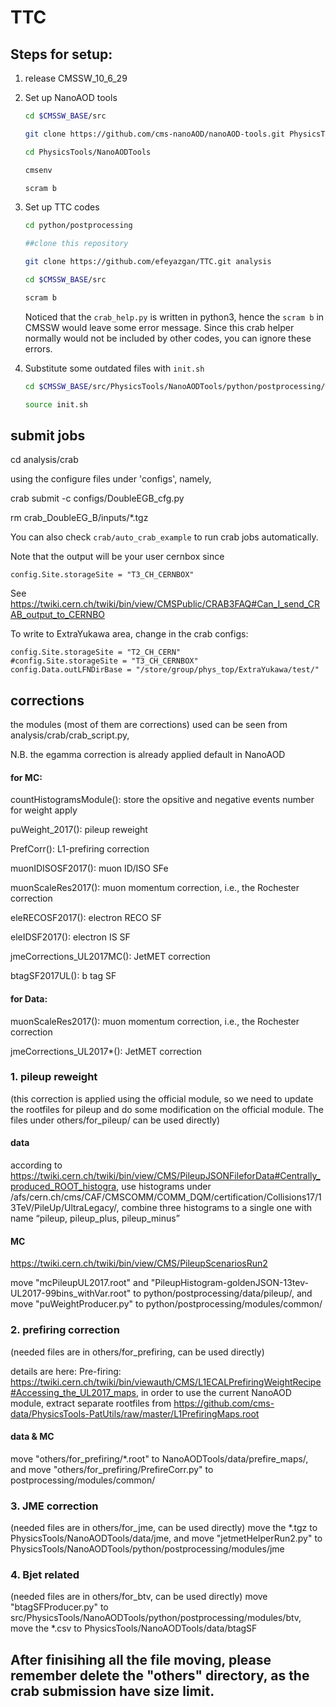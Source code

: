 # TTC

## Steps for setup:

1. release CMSSW_10_6_29
2. Set up NanoAOD tools
   ```bash
   cd $CMSSW_BASE/src

   git clone https://github.com/cms-nanoAOD/nanoAOD-tools.git PhysicsTools/NanoAODTools

   cd PhysicsTools/NanoAODTools

   cmsenv

   scram b
   ```

3. Set up TTC codes
   ```bash
   cd python/postprocessing

   ##clone this repository

   git clone https://github.com/efeyazgan/TTC.git analysis

   cd $CMSSW_BASE/src

   scram b
   ```
    Noticed that the `crab_help.py` is written in python3, hence the `scram b` in CMSSW would leave some error message. Since this crab helper normally would not be included by other codes, you can ignore these errors.

4. Substitute some outdated files with `init.sh`
   ```bash
   cd $CMSSW_BASE/src/PhysicsTools/NanoAODTools/python/postprocessing/analysis

   source init.sh
   ```

## submit jobs

cd analysis/crab

using the configure files under 'configs', namely,

crab submit -c configs/DoubleEGB_cfg.py

rm crab_DoubleEG_B/inputs/*.tgz 

You can also check `crab/auto_crab_example` to run crab jobs automatically.

Note that the output will be your user cernbox since 
```
config.Site.storageSite = "T3_CH_CERNBOX"
```
See https://twiki.cern.ch/twiki/bin/view/CMSPublic/CRAB3FAQ#Can_I_send_CRAB_output_to_CERNBO

To write to ExtraYukawa area, change in the crab configs:
```
config.Site.storageSite = "T2_CH_CERN"
#config.Site.storageSite = "T3_CH_CERNBOX"
config.Data.outLFNDirBase = "/store/group/phys_top/ExtraYukawa/test/"
```
## corrections

the modules (most of them are corrections) used can be seen from analysis/crab/crab_script.py, 

N.B. the egamma correction is already applied default in NanoAOD

#### for MC:

countHistogramsModule(): store the opsitive and negative events number for weight apply

puWeight_2017(): pileup reweight

PrefCorr(): L1-prefiring correction

muonIDISOSF2017(): muon ID/ISO SFe

muonScaleRes2017(): muon momentum correction, i.e., the Rochester correction

eleRECOSF2017(): electron RECO SF

eleIDSF2017(): electron IS SF

jmeCorrections_UL2017MC(): JetMET correction

btagSF2017UL(): b tag SF

#### for Data:

muonScaleRes2017(): muon momentum correction, i.e., the Rochester correction

jmeCorrections_UL2017*(): JetMET correction

### 1. pileup reweight 
(this correction is applied using the official module, so we need to update the rootfiles for pileup and do some modification on the official module. The files under others/for_pileup/ can be used directly)

#### data

according to https://twiki.cern.ch/twiki/bin/view/CMS/PileupJSONFileforData#Centrally_produced_ROOT_histogra, use histograms under /afs/cern.ch/cms/CAF/CMSCOMM/COMM_DQM/certification/Collisions17/13TeV/PileUp/UltraLegacy/, combine three histograms to a single one with name “pileup, pileup_plus, pileup_minus”

#### MC

https://twiki.cern.ch/twiki/bin/view/CMS/PileupScenariosRun2

move "mcPileupUL2017.root" and "PileupHistogram-goldenJSON-13tev-UL2017-99bins_withVar.root" to python/postprocessing/data/pileup/, and move "puWeightProducer.py" to python/postprocessing/modules/common/

### 2. prefiring correction 
(needed files are in others/for_prefiring, can be used directly)

details are here: Pre-firing: https://twiki.cern.ch/twiki/bin/viewauth/CMS/L1ECALPrefiringWeightRecipe#Accessing_the_UL2017_maps, in order to use the current NanoAOD module, extract separate rootfiles from https://github.com/cms-data/PhysicsTools-PatUtils/raw/master/L1PrefiringMaps.root

#### data & MC

move "others/for_prefiring/*.root" to NanoAODTools/data/prefire_maps/, and move "others/for_prefiring/PrefireCorr.py" to postprocessing/modules/common/

### 3. JME correction
(needed files are in others/for_jme, can be used directly)
move the *.tgz to PhysicsTools/NanoAODTools/data/jme, and move "jetmetHelperRun2.py" to PhysicsTools/NanoAODTools/python/postprocessing/modules/jme

### 4. Bjet related
(needed files are in others/for_btv, can be used directly)
move "btagSFProducer.py" to src/PhysicsTools/NanoAODTools/python/postprocessing/modules/btv, move the *.csv to PhysicsTools/NanoAODTools/data/btagSF

## After finisihing all the file moving, please remember delete the "others" directory, as the crab submission have size limit.
